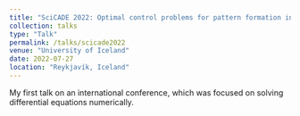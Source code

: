 ```yaml
---
title: "SciCADE 2022: Optimal control problems for pattern formation in reaction-diffusion and chemotaxis systems"
collection: talks
type: "Talk"
permalink: /talks/scicade2022
venue: "University of Iceland"
date: 2022-07-27
location: "Reykjavík, Iceland"
---
```


My first talk on an international conference, which was focused on solving differential equations numerically.
